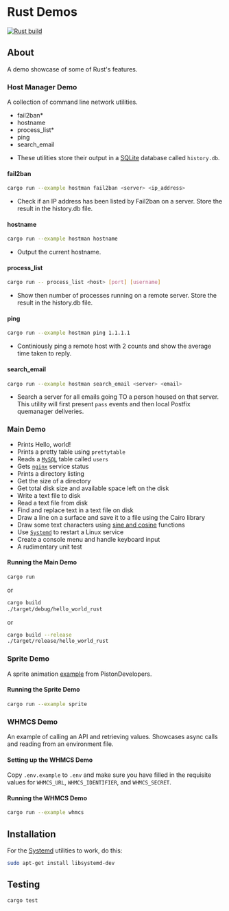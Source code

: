# Rust Demos
[![Rust build](https://github.com/eugenevdm/rust/actions/workflows/rust.yml/badge.svg)](https://github.com/eugenevdm/rust/actions/workflows/rust.yml)

## About

A demo showcase of some of Rust's features.

### Host Manager Demo

A collection of command line network utilities.

- fail2ban*
- hostname
- process_list*
- ping
- search_email

* These utilities store their output in a [SQLite](https://en.wikipedia.org/wiki/SQLite) database called `history.db`.

#### fail2ban

```bash
cargo run --example hostman fail2ban <server> <ip_address>
```

- Check if an IP address has been listed by Fail2ban on a server. Store the result in the history.db file.

#### hostname

```bash
cargo run --example hostman hostname
```

- Output the current hostname.

#### process_list

```bash
cargo run -- process_list <host> [port] [username]
```

- Show then number of processes running on a remote server. Store the result in the history.db file.

#### ping

```bash
cargo run --example hostman ping 1.1.1.1
```

- Continiously ping a remote host with 2 counts and show the average time taken to reply.

#### search_email

```bash
cargo run --example hostman search_email <server> <email>
```

- Search a server for all emails going TO a person housed on that server. This utility will first present `pass` events and then local Postfix quemanager deliveries.

### Main Demo

- Prints Hello, world!
- Prints a pretty table using `prettytable`
- Reads a [`MySQL`](https://en.wikipedia.org/wiki/MySQL) table called `users`
- Gets [`nginx`](https://en.wikipedia.org/wiki/Nginx) service status
- Prints a directory listing
- Get the size of a directory
- Get total disk size and available space left on the disk
- Write a text file to disk
- Read a text file from disk
- Find and replace text in a text file on disk
- Draw a line on a surface and save it to a file using the Cairo library
- Draw some text characters using [sine and cosine](https://en.wikipedia.org/wiki/Sine_and_cosine) functions
- Use [`Systemd`](https://https://en.wikipedia.org/wiki/Systemd) to restart a Linux service
- Create a console menu and handle keyboard input
- A rudimentary unit test

#### Running the Main Demo

```bash
cargo run
```

or

```bash
cargo build
./target/debug/hello_world_rust
```

or

```bash
cargo build --release
./target/release/hello_world_rust
```

### Sprite Demo

A sprite animation [example](https://github.com/PistonDevelopers/piston-examples) from PistonDevelopers.

#### Running the Sprite Demo

```bash
cargo run --example sprite
```

### WHMCS Demo

An example of calling an API and retrieving values. Showcases async calls and reading from an environment file.

#### Setting up the WHMCS Demo

Copy `.env.example` to `.env` and make sure you have filled in the requisite values for `WHMCS_URL`, `WHMCS_IDENTIFIER`, and `WHMCS_SECRET`.

#### Running the WHMCS Demo

```bash
cargo run --example whmcs
```

## Installation

For the [Systemd](https://https://en.wikipedia.org/wiki/Systemd) utilities to work, do this:

```bash
sudo apt-get install libsystemd-dev
```
## Testing

```bash
cargo test
```
